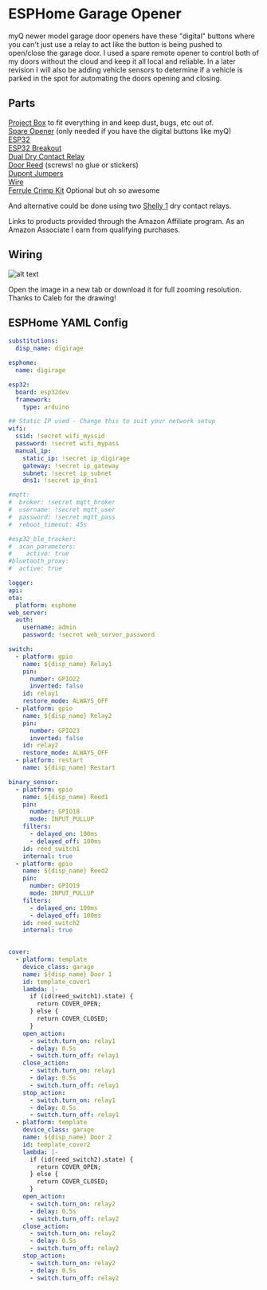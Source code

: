 # ESPHome Garage Opener

myQ newer model garage door openers have these "digital" buttons where you can't just use a relay to act like the button is being pushed to open/close the garage door.  I used a spare remote opener to control both of my doors without the cloud and keep it all local and reliable.  In a later revision I will also be adding vehicle sensors to determine if a vehicle is parked in the spot for automating the doors opening and closing.

## Parts

[Project Box](https://amzn.to/3yq107O) to fit everything in and keep dust, bugs, etc out of.  
[Spare Opener](https://amzn.to/3CoEgpI) (only needed if you have the digital buttons like myQ)   
[ESP32](https://amzn.to/3SNhQFv)  
[ESP32 Breakout](https://amzn.to/3RIhX40)  
[Dual Dry Contact Relay](https://amzn.to/3EurUPq)  
[Door Reed](https://amzn.to/3SRajpt)  (screws! no glue or stickers)  
[Dupont Jumpers](https://amzn.to/3SQHv03)  
[Wire](https://amzn.to/3fTGW7c)  
[Ferrule Crimp Kit](https://amzn.to/3egK1xU)  Optional but oh so awesome

And alternative could be done using two [Shelly 1](https://s.click.aliexpress.com/e/_DF9rCJZ) dry contact relays.

Links to products provided through the Amazon Affiliate program. As an Amazon Associate I earn from qualifying purchases.

## Wiring

![alt text](/img/diagrams/esphome_myq_killer_garage.webp "ESPHome Dual Relay myQ Killer")

Open the image in a new tab or download it for full zooming resolution. Thanks to Caleb for the drawing!

## ESPHome YAML Config

```yaml
substitutions:
  disp_name: digirage

esphome:
  name: digirage

esp32:
  board: esp32dev
  framework:
    type: arduino

## Static IP used - Change this to suit your network setup
wifi:
  ssid: !secret wifi_myssid
  password: !secret wifi_mypass
  manual_ip:
    static_ip: !secret ip_digirage
    gateway: !secret ip_gateway
    subnet: !secret ip_subnet
    dns1: !secret ip_dns1

#mqtt:
#  broker: !secret mqtt_broker
#  username: !secret mqtt_user
#  password: !secret mqtt_pass
#  reboot_timeout: 45s    

#esp32_ble_tracker:
#  scan_parameters:
#    active: true
#bluetooth_proxy:
#  active: true

logger:
api:
ota:
  platform: esphome
web_server:
  auth:
    username: admin
    password: !secret web_server_password 

switch:
  - platform: gpio
    name: ${disp_name} Relay1
    pin:
      number: GPIO22
      inverted: false
    id: relay1
    restore_mode: ALWAYS_OFF 
  - platform: gpio
    name: ${disp_name} Relay2
    pin:
      number: GPIO23
      inverted: false
    id: relay2
    restore_mode: ALWAYS_OFF 
  - platform: restart
    name: ${disp_name} Restart

binary_sensor:
  - platform: gpio
    name: ${disp_name} Reed1
    pin: 
      number: GPIO18
      mode: INPUT_PULLUP
    filters:
      - delayed_on: 100ms
      - delayed_off: 100ms
    id: reed_switch1
    internal: true
  - platform: gpio
    name: ${disp_name} Reed2
    pin: 
      number: GPIO19
      mode: INPUT_PULLUP
    filters:
      - delayed_on: 100ms
      - delayed_off: 100ms
    id: reed_switch2
    internal: true

    
cover:
  - platform: template
    device_class: garage
    name: ${disp_name} Door 1
    id: template_cover1
    lambda: |-
      if (id(reed_switch1).state) {
        return COVER_OPEN;
      } else {
        return COVER_CLOSED;
      }
    open_action:
      - switch.turn_on: relay1
      - delay: 0.5s
      - switch.turn_off: relay1
    close_action:
      - switch.turn_on: relay1
      - delay: 0.5s
      - switch.turn_off: relay1      
    stop_action:
      - switch.turn_on: relay1
      - delay: 0.5s
      - switch.turn_off: relay1      
  - platform: template
    device_class: garage
    name: ${disp_name} Door 2
    id: template_cover2
    lambda: |-
      if (id(reed_switch2).state) {
        return COVER_OPEN;
      } else {
        return COVER_CLOSED;
      }
    open_action:
      - switch.turn_on: relay2
      - delay: 0.5s
      - switch.turn_off: relay2
    close_action:
      - switch.turn_on: relay2
      - delay: 0.5s
      - switch.turn_off: relay2
    stop_action:
      - switch.turn_on: relay2
      - delay: 0.5s
      - switch.turn_off: relay2
```

